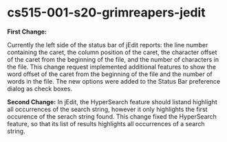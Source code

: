 # cs515-001-s20-grimreapers-jedit

**First Change:**

Currently the left side of the status bar of jEdit reports: the line number containing the caret, the column position of the caret,
the character offset of the caret from the beginning of the file, and the number of characters in the file. This change request implemented additional features to 
show the word offset of the caret from the beginning of the file and the number of words in the file. The new options were added to the Status Bar preference dialog 
as check boxes.

**Second Change:**
In jEdit, the HyperSearch feature should listand highlight all occurrences of the search string, however it only highlights the first occurence of the serach string
found. This change fixed the HyperSearch feature, so that its list of results highlights all occurrences of a search string.
